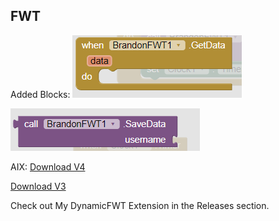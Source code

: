## FWT

Added Blocks:
<img src=https://raw.githubusercontent.com/anbran223/FWT/main/fwtGetData.PNG>

<img src=https://raw.githubusercontent.com/anbran223/FWT/main/fwtSaveData.PNG>

AIX:
<a href="https://drive.google.com/uc?export=download&id=1wi3to_9WoqWXF54tRCNesdvKV86Ow4U0">Download V4</a>

<a href="https://github.com/anbran223/FWT/blob/main/f-w-t/out/com.brandonang.fwt.aix">Download V3</a>

Check out My DynamicFWT Extension in the Releases section.
